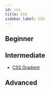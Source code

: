 ```yaml
---
id: css
title: CSS
sidebar_label: CSS
---
```


## Beginner

## Intermediate

- [CSS Gradient](https://cssgradient.io/ "CSSGradient")

## Advanced
